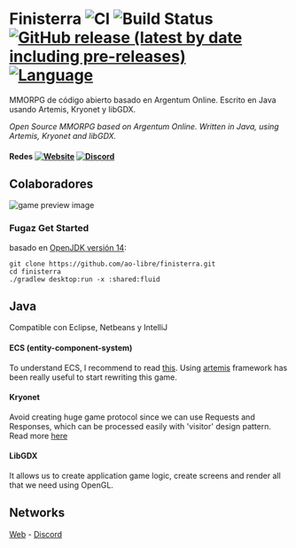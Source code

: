 # Finisterra ![CI](https://github.com/ao-libre/finisterra/workflows/CI/badge.svg) ![Build Status](https://github.com/ao-libre/finisterra/workflows/Release/badge.svg)  [![GitHub release (latest by date including pre-releases)](https://img.shields.io/github/v/release/ao-libre/finisterra?include_prereleases)](https://github.com/ao-libre/finisterra/releases) [![Language](https://img.shields.io/badge/lang-espa%C3%B1ol%20%2F%20english-yellow)](#)

MMORPG de código abierto basado en Argentum Online. Escrito en Java usando Artemis, Kryonet y libGDX.

*Open Source MMORPG based on Argentum Online. Written in Java, using Artemis, Kryonet and libGDX.*

#### Redes [![Website](https://img.shields.io/website?down_color=lightgrey&down_message=offline&up_color=blue&up_message=online&url=https%3A%2F%2Ffinisterra.argentumonline.org%2F)](https://finisterra.argentumonline.org/) [![Discord](https://img.shields.io/discord/479056868707270657?color=blueviolet&label=discord)](https://discord.gg/qCJPGbY) 

## Colaboradores
![game preview image](https://cdn.discordapp.com/attachments/580487031197794313/636899837354442755/readme-repo.png)

### Fugaz Get Started
basado en [OpenJDK versión 14](https://jdk.java.net/14/):

```
git clone https://github.com/ao-libre/finisterra.git
cd finisterra
./gradlew desktop:run -x :shared:fluid  
```

## Java
Compatible con Eclipse, Netbeans y IntelliJ

#### ECS (entity-component-system)
To understand ECS, I recommend to read [this](https://github.com/junkdog/artemis-odb/wiki/Introduction-to-Entity-Systems).
Using [artemis](https://github.com/junkdog/artemis-odb) framework has been really useful to start rewriting this game.

#### Kryonet
Avoid creating huge game protocol since we can use Requests and Responses, which can be processed easily with 'visitor' design pattern. 
Read more [here](https://github.com/EsotericSoftware/kryonet)

#### LibGDX
It allows us to create application game logic, create screens and render all that we need using OpenGL.

## Networks
[Web](https://finisterra.argentumonline.org/) -  [Discord](https://discord.gg/qCJPGbY)

